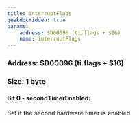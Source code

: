```yaml
---
title: interruptFlags
geekdocHidden: true
params:
    address: $D00096 (ti.flags + $16)
    name: interruptFlags
---
```


### Address: $D00096 (ti.flags + $16)

### Size: 1 byte

#### Bit 0 - secondTimerEnabled:
Set if the second hardware timer is enabled.
